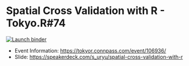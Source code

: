 Spatial Cross Validation with R - Tokyo.R#74
=====================

[![Launch binder](https://mybinder.org/badge_logo.svg)](https://mybinder.org/v2/gh/uribo/talk_181110_tokyor74/master?urlpath=rstudio)

- Event Information: https://tokyor.connpass.com/event/106936/
- Slide: https://speakerdeck.com/s_uryu/spatial-cross-validation-with-r
